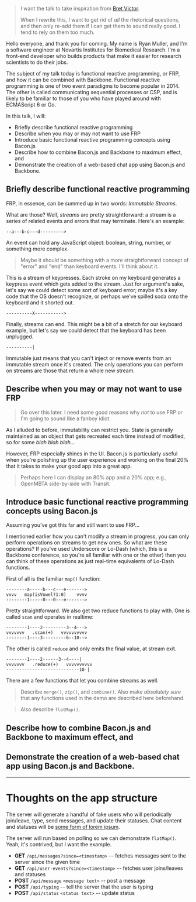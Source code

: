 > I want the talk to take inspiration from [Bret Victor](http://worrydream.com/#!/ExplorableExplanations).
>
> When I rewrite this, I want to get rid of _all_ the rhetorical questions, and then only re-add them if I can get them to sound really good. I tend to rely on them too much.

Hello everyone, and thank you for coming. My name is Ryan Muller, and I'm a software engineer at Novartis Institutes for Biomedical Research. I'm a front-end developer who builds products that make it easier for research scientists to do their jobs.

The subject of my talk today is functional reactive programming, or FRP, and how it can be combined with Backbone. Functional reactive programming is one of two event paradigms to become popular in 2014. The other is called communicating sequential processes or CSP, and is likely to be familiar to those of you who have played around with ECMAScript 6 or Go.

In this talk, I will:

 * Briefly describe functional reactive programming
 * Describe when you may or may not want to use FRP
 * Introduce basic functional reactive programming concepts using Bacon.js
 * Describe how to combine Bacon.js and Backbone to maximum effect, and
 * Demonstrate the creation of a web-based chat app using Bacon.js and Backbone.

## Briefly describe functional reactive programming

FRP, in essence, can be summed up in two words: *Immutable Streams*.

What are those? Well, _streams_ are pretty straightforward: a stream is a series of related events and errors that may terminate. Here's an example:

    --a---b-c---d--------->

An event can hold any JavaScript object: boolean, string, number, or something more complex.

> Maybe it should be something with a more straightforward concept of "error" and "end" than keyboard events. I'll think about it.

This is a stream of keypresses. Each stroke on my keyboard generates a keypress event which gets added to the stream. Just for argument's sake, let's say we could detect some sort of keyboard error; maybe it's a key code that the OS doesn't recognize, or perhaps we've spilled soda onto the keyboard and it shorted out.

    ----------X----------->

Finally, streams can end. This might be a bit of a stretch for our keyboard example, but let's say we could detect that the keyboard has been unplugged.

    ----------|

Immutable just means that you can't inject or remove events from an immutable stream once it's created. The only operations you can perform on streams are those that return a whole new stream.

## Describe when you may or may not want to use FRP

> Go over this later. I need some good reasons why *not* to use FRP or I'm going to sound like a fanboy idiot.

As I alluded to before, immutability can restrict you. State is generally maintained as an object that gets recreated each time instead of modified, so for some _blah blah blah..._

However, FRP especially shines in the UI. Bacon.js is particularly useful when you're polishing up the user experience and working on the final 20% that it takes to make your good app into a great app.

> Perhaps here I can display an 80% app and a 20% app; e.g., OpenMBTA side-by-side with Transit.

## Introduce basic functional reactive programming concepts using Bacon.js

Assuming you've got this far and still want to use FRP...

I mentioned earlier how you can't modify a stream in progress, you can only perform operations on streams to get new ones. So what are these operations? If you've used Underscore or Lo-Dash (which, this is a Backbone conference, so you're all familiar with one or the other) then you can think of these operations as just real-time equivalents of Lo-Dash functions.

First of all is the familiar `map()` function:

    --------a-----b---c---e------->
    vvvv   map(isVowel?1:0)    vvvv
    --------1-----0---0---e------->

Pretty straightforward. We also get two reduce functions to play with. One is called `scan` and operates in realtime:

    --------1----2---------3--4--->
    vvvvvvv   .scan(+)   vvvvvvvvvv
    --------1----3---------6--10-->

The other is called `reduce` and only emits the final value, at stream exit.

    --------1----2------3--4----|
    vvvvvvv   .reduce(+)   vvvvvvvvvv
    ----------------------------10-|

There are a few functions that let you combine streams as well.

> Describe `merge()`, `zip()`, and `combine()`. Also make *absolutely sure* that any functions used in the demo are described here beforehand.

> Also describe `flatMap()`.

## Describe how to combine Bacon.js and Backbone to maximum effect, and

## Demonstrate the creation of a web-based chat app using Bacon.js and Backbone.

-------------------------

# Thoughts on the app structure

The server will generate a handful of fake users who will periodically join/leave, type, send messages, and update their statuses.
Chat content and statuses will be [some form of lorem ipsum](http://hipsum.co/?paras=80&type=hipster-latin).

The server will run based on polling so we can demonstrate `flatMap()`. Yeah, it's contrived, but I want the example.

* **GET** `/api/messages?since=<timestamp>` -- fetches messages sent to the server since the given time
* **GET** `/api/user-events?since=<timestamp>` -- fetches user joins/leaves and statuses
* **POST** `/api/message` `<message text>` -- post a message
* **POST** `/api/typing` -- tell the server that the user is typing
* **POST** `/api/status` `<status text>` -- update status
